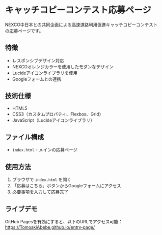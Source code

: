 # キャッチコピーコンテスト応募ページ

NEXCO中日本との共同企画による高速道路利用促進キャッチコピーコンテストの応募ページです。

## 特徴

- レスポンシブデザイン対応
- NEXCOオレンジカラーを使用したモダンなデザイン
- Lucideアイコンライブラリを使用
- Googleフォームとの連携

## 技術仕様

- HTML5
- CSS3（カスタムプロパティ、Flexbox、Grid）
- JavaScript（Lucideアイコンライブラリ）

## ファイル構成

- `index.html` - メインの応募ページ

## 使用方法

1. ブラウザで `index.html` を開く
2. 「応募はこちら」ボタンからGoogleフォームにアクセス
3. 必要事項を入力して応募完了

## ライブデモ

GitHub Pagesを有効にすると、以下のURLでアクセス可能：
https://TomoakiAbebe.github.io/entry-page/

